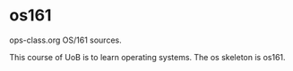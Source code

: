 # os161
ops-class.org OS/161 sources.

This course of UoB is to learn operating systems. The os skeleton is os161.
